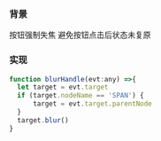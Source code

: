 ### 背景
按钮强制失焦 避免按钮点击后状态未复原

### 实现
```js
function blurHandle(evt:any) =>{
  let target = evt.target
  if (target.nodeName == 'SPAN') {
      target = evt.target.parentNode
  }
  target.blur()
}
```